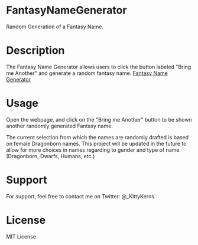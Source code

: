 # FantasyNameGenerator

Random Generation of a Fantasy Name. 

# Description

The Fantasy Name Generator allows users to click the button labeled "Bring me Another" and generate a random fantasy name. 
[Fantasy Name Generator](https://kittykerns.github.io/FantasyNameGenerator/)

# Usage

Open the webpage, and click on the "Bring me Another" button to be shown another randomly generated Fantasy name.

The current selection from which the names are randomly drafted is based on female Dragonborn names. This project will be updated in the future to allow for more choices in names regarding to gender and type of name (Dragonborn, Dwarfs, Humans, etc.)

# Support

For support, feel free to contact me on Twitter: @_KittyKerns 

# License

MIT License
